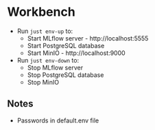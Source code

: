 # Workbench

- Run `just env-up` to:
  - Start MLflow server - http://localhost:5555
  - Start PostgreSQL database
  - Start MinIO - http://localhost:9000
- Run `just env-down` to:
  - Stop MLflow server
  - Stop PostgreSQL database
  - Stop MinIO

## Notes

- Passwords in default.env file
